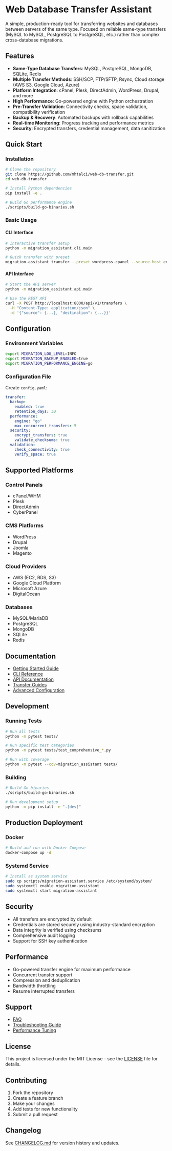 # Web Database Transfer Assistant

A simple, production-ready tool for transferring websites and databases between servers of the same type. Focused on reliable same-type transfers (MySQL to MySQL, PostgreSQL to PostgreSQL, etc.) rather than complex cross-database migrations.

## Features

- **Same-Type Database Transfers**: MySQL, PostgreSQL, MongoDB, SQLite, Redis
- **Multiple Transfer Methods**: SSH/SCP, FTP/SFTP, Rsync, Cloud storage (AWS S3, Google Cloud, Azure)
- **Platform Integration**: cPanel, Plesk, DirectAdmin, WordPress, Drupal, and more
- **High Performance**: Go-powered engine with Python orchestration
- **Pre-Transfer Validation**: Connectivity checks, space validation, compatibility verification
- **Backup & Recovery**: Automated backups with rollback capabilities
- **Real-time Monitoring**: Progress tracking and performance metrics
- **Security**: Encrypted transfers, credential management, data sanitization

## Quick Start

### Installation

```bash
# Clone the repository
git clone https://github.com/mhtalci/web-db-transfer.git
cd web-db-transfer

# Install Python dependencies
pip install -e .

# Build Go performance engine
./scripts/build-go-binaries.sh
```

### Basic Usage

#### CLI Interface
```bash
# Interactive transfer setup
python -m migration_assistant.cli.main

# Quick transfer with preset
migration-assistant transfer --preset wordpress-cpanel --source-host example.com --dest-host newserver.com
```

#### API Interface
```bash
# Start the API server
python -m migration_assistant.api.main

# Use the REST API
curl -X POST http://localhost:8000/api/v1/transfers \
  -H "Content-Type: application/json" \
  -d '{"source": {...}, "destination": {...}}'
```

## Configuration

### Environment Variables
```bash
export MIGRATION_LOG_LEVEL=INFO
export MIGRATION_BACKUP_ENABLED=true
export MIGRATION_PERFORMANCE_ENGINE=go
```

### Configuration File
Create `config.yaml`:
```yaml
transfer:
  backup:
    enabled: true
    retention_days: 30
  performance:
    engine: "go"
    max_concurrent_transfers: 5
  security:
    encrypt_transfers: true
    validate_checksums: true
  validation:
    check_connectivity: true
    verify_space: true
```

## Supported Platforms

### Control Panels
- cPanel/WHM
- Plesk
- DirectAdmin
- CyberPanel

### CMS Platforms
- WordPress
- Drupal
- Joomla
- Magento

### Cloud Providers
- AWS (EC2, RDS, S3)
- Google Cloud Platform
- Microsoft Azure
- DigitalOcean

### Databases
- MySQL/MariaDB
- PostgreSQL
- MongoDB
- SQLite
- Redis

## Documentation

- [Getting Started Guide](docs/user-guide/getting-started.md)
- [CLI Reference](docs/user-guide/cli-guide.md)
- [API Documentation](docs/user-guide/api-guide.md)
- [Transfer Guides](docs/migration-guides/)
- [Advanced Configuration](docs/advanced/)

## Development

### Running Tests
```bash
# Run all tests
python -m pytest tests/

# Run specific test categories
python -m pytest tests/test_comprehensive_*.py

# Run with coverage
python -m pytest --cov=migration_assistant tests/
```

### Building
```bash
# Build Go binaries
./scripts/build-go-binaries.sh

# Run development setup
python -m pip install -e ".[dev]"
```

## Production Deployment

### Docker
```bash
# Build and run with Docker Compose
docker-compose up -d
```

### Systemd Service
```bash
# Install as system service
sudo cp scripts/migration-assistant.service /etc/systemd/system/
sudo systemctl enable migration-assistant
sudo systemctl start migration-assistant
```

## Security

- All transfers are encrypted by default
- Credentials are stored securely using industry-standard encryption
- Data integrity is verified using checksums
- Comprehensive audit logging
- Support for SSH key authentication

## Performance

- Go-powered transfer engine for maximum performance
- Concurrent transfer support
- Compression and deduplication
- Bandwidth throttling
- Resume interrupted transfers

## Support

- [FAQ](docs/advanced/faq.md)
- [Troubleshooting Guide](docs/advanced/troubleshooting.md)
- [Performance Tuning](docs/advanced/performance-tuning.md)

## License

This project is licensed under the MIT License - see the [LICENSE](LICENSE) file for details.

## Contributing

1. Fork the repository
2. Create a feature branch
3. Make your changes
4. Add tests for new functionality
5. Submit a pull request

## Changelog

See [CHANGELOG.md](CHANGELOG.md) for version history and updates.